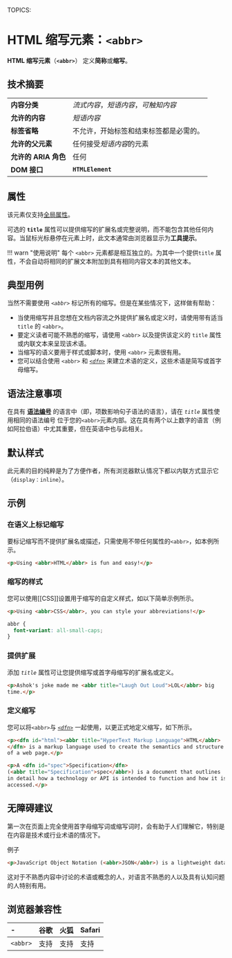 TOPICS: <abbr>

# HTML 缩写元素：`<abbr>`

**HTML 缩写元素**（**`<abbr>`**） 定义**简称**或**缩写**。

## 技术摘要

|  |  |
| :-- | :-- |
| **内容分类** | *流式内容*，*短语内容*，*可触知内容* |
| **允许的内容** | *短语内容* |
| **标签省略** | 不允许，开始标签和结束标签都是必需的。 |
| **允许的父元素** | 任何接受*短语内容*的元素 |
| **允许的 ARIA 角色** | 任何 |
| **DOM 接口** |**`HTMLElement`** |

## 属性

该元素仅支持[全局属性](/zh-hans/webfrontend/HTML_Global_Attributes)。

可选的 **`title`** 属性可以提供缩写的扩展名或完整说明，而不能包含其他任何内容。当鼠标光标悬停在元素上时，此文本通常由浏览器显示为**工具提示**。

!!! warn "使用说明"
    每个 `<abbr>` 元素都是相互独立的。为其中一个提供`title` 属性，不会自动将相同的扩展文本附加到具有相同内容文本的其他文本。

## 典型用例

当然不需要使用 *`<abbr>`* 标记所有的缩写。但是在某些情况下，这样做有帮助：

- 当使用缩写并且您想在文档内容流之外提供扩展名或定义时，请使用带有适当 `title` 的 `<abbr>`。
- 要定义读者可能不熟悉的缩写，请使用 `<abbr>` 以及提供该定义的 `title` 属性或内联文本来呈现该术语。
- 当缩写的语义要用于样式或脚本时，使用 `<abbr>` 元素很有用。
- 您可以结合使用 `<abbr>` 和 *[`<dfn>`](/zh-hans/webfrontend/<dfn>)* 来建立术语的定义，这些术语是简写或首字母缩写。

## 语法注意事项

在具有 **[语法编号](https://en.wikipedia.org/wiki/grammatical%20number)** 的语言中（即，项数影响句子语法的语言），请在 *`title`* 属性使用相同的语法编号
位于您的`<abbr>`元素内部。这在具有两个以上数字的语言（例如阿拉伯语）中尤其重要，但在英语中也与此相关。

## 默认样式

此元素的目的纯粹是为了方便作者，所有浏览器默认情况下都以内联方式显示它（`display：inline`）。

## 示例

### 在语义上标记缩写

要标记缩写而不提供扩展名或描述，只需使用不带任何属性的`<abbr>`，如本例所示。

```html
<p>Using <abbr>HTML</abbr> is fun and easy!</p>
```

### 缩写的样式

您可以使用[[CSS]]设置用于缩写的自定义样式，如以下简单示例所示。

```html
<p>Using <abbr>CSS</abbr>, you can style your abbreviations!</p>
```

```css
abbr {
  font-variant: all-small-caps;
}
```

### 提供扩展

添加 *`title`* 属性可让您提供缩写或首字母缩写的扩展名或定义。

```html
<p>Ashok's joke made me <abbr title="Laugh Out Loud">LOL</abbr> big
time.</p>
```

### 定义缩写

您可以将`<abbr>`与 *[`<dfn>`](/zh-hans/webfrontend/<dfn>)* 一起使用，以更正式地定义缩写，如下所示。

```html
<p><dfn id="html"><abbr title="HyperText Markup Language">HTML</abbr>
</dfn> is a markup language used to create the semantics and structure
of a web page.</p>

<p>A <dfn id="spec">Specification</dfn>
(<abbr title="Specification">spec</abbr>) is a document that outlines
in detail how a technology or API is intended to function and how it is
accessed.</p>
```

## 无障碍建议

第一次在页面上完全使用首字母缩写词或缩写词时，会有助于人们理解它，特别是在内容是技术或行业术语的情况下。

例子

```html
<p>JavaScript Object Notation (<abbr>JSON</abbr>) is a lightweight data-interchange format.</p>
```

这对于不熟悉内容中讨论的术语或概念的人，对语言不熟悉的人以及具有认知问题的人特别有用。

## 浏览器兼容性

| - | 谷歌 | 火狐 | Safari |
| :--- | :--- | :--- | :--- |
| `<abbr>` | 支持 | 支持 | 支持 |
